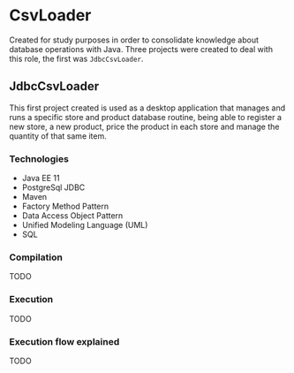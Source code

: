 # CsvLoader

Created for study purposes in order to consolidate knowledge about database operations with Java. Three projects were created to deal with this role, the first was 
```JdbcCsvLoader```.

## JdbcCsvLoader

This first project created is used as a desktop application that manages and runs a specific store and product database routine, 
being able to register a new store, a new product, price the product in each store and manage the quantity of that same item.

### Technologies

- Java EE 11
- PostgreSql JDBC
- Maven 
- Factory Method Pattern
- Data Access Object Pattern
- Unified Modeling Language (UML)
- SQL

### Compilation

TODO

### Execution

TODO

### Execution flow explained

TODO
